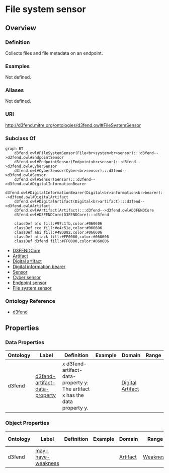 # File system sensor

## Overview

### Definition
Collects files and file metadata on an endpoint.

### Examples
Not defined.

### Aliases
Not defined.

### URI
http://d3fend.mitre.org/ontologies/d3fend.owl#FileSystemSensor

### Subclass Of
```mermaid
graph BT
    d3fend.owl#FileSystemSensor(File<br>system<br>sensor):::d3fend-->d3fend.owl#EndpointSensor
    d3fend.owl#EndpointSensor(Endpoint<br>sensor):::d3fend-->d3fend.owl#CyberSensor
    d3fend.owl#CyberSensor(Cyber<br>sensor):::d3fend-->d3fend.owl#Sensor
    d3fend.owl#Sensor(Sensor):::d3fend-->d3fend.owl#DigitalInformationBearer
    d3fend.owl#DigitalInformationBearer(Digital<br>information<br>bearer):::d3fend-->d3fend.owl#DigitalArtifact
    d3fend.owl#DigitalArtifact(Digital<br>artifact):::d3fend-->d3fend.owl#Artifact
    d3fend.owl#Artifact(Artifact):::d3fend-->d3fend.owl#D3FENDCore
    d3fend.owl#D3FENDCore(D3FENDCore):::d3fend
    
    classDef bfo fill:#97c1fb,color:#060606
    classDef cco fill:#e4c51e,color:#060606
    classDef abi fill:#48DD82,color:#060606
    classDef attack fill:#FF0000,color:#060606
    classDef d3fend fill:#FF0000,color:#060606
```

- [D3FENDCore](/docs/ontology/reference/model/D3FENDCore/D3FENDCore.md)
- [Artifact](/docs/ontology/reference/model/D3FENDCore/Artifact/Artifact.md)
- [Digital artifact](/docs/ontology/reference/model/D3FENDCore/Artifact/Digital%20artifact/Digital%20artifact.md)
- [Digital information bearer](/docs/ontology/reference/model/D3FENDCore/Artifact/Digital%20artifact/Digital%20information%20bearer/Digital%20information%20bearer.md)
- [Sensor](/docs/ontology/reference/model/D3FENDCore/Artifact/Digital%20artifact/Digital%20information%20bearer/Sensor/Sensor.md)
- [Cyber sensor](/docs/ontology/reference/model/D3FENDCore/Artifact/Digital%20artifact/Digital%20information%20bearer/Sensor/Cyber%20sensor/Cyber%20sensor.md)
- [Endpoint sensor](/docs/ontology/reference/model/D3FENDCore/Artifact/Digital%20artifact/Digital%20information%20bearer/Sensor/Cyber%20sensor/Endpoint%20sensor/Endpoint%20sensor.md)
- [File system sensor](/docs/ontology/reference/model/D3FENDCore/Artifact/Digital%20artifact/Digital%20information%20bearer/Sensor/Cyber%20sensor/Endpoint%20sensor/File%20system%20sensor/File%20system%20sensor.md)


### Ontology Reference
- [d3fend](http://d3fend.mitre.org/ontologies/d3fend.owl#)

## Properties
### Data Properties
| Ontology | Label | Definition | Example | Domain | Range |
|----------|-------|------------|---------|--------|-------|
| d3fend | [d3fend-artifact-data-property](http://d3fend.mitre.org/ontologies/d3fend.owl#d3fend-artifact-data-property) | x d3fend-artifact-data-property y: The artifact x has the data property y. |  | [Digital Artifact](/docs/ontology/reference/model/D3FENDCore/Artifact/Digital%20artifact/Digital%20artifact.md) | []() |

### Object Properties
| Ontology | Label | Definition | Example | Domain | Range | Inverse Of |
|----------|-------|------------|---------|--------|-------|------------|
| d3fend | [may-have-weakness](http://d3fend.mitre.org/ontologies/d3fend.owl#may-have-weakness) |  |  | [Artifact](/docs/ontology/reference/model/D3FENDCore/Artifact/Artifact.md) | [Weakness](/docs/ontology/reference/model/D3FENDCore/Weakness/Weakness.md) | []() |

